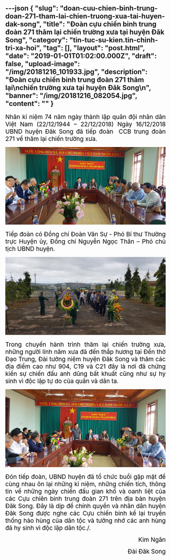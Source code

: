 ---json
{
    "slug": "doan-cuu-chien-binh-trung-doan-271-tham-lai-chien-truong-xua-tai-huyen-dak-song",
    "title": "Đoàn cựu chiến binh trung đoàn 271 thăm lại chiến trường xưa tại huyện Đăk Song",
    "category": "tin-tuc-su-kien.tin-chinh-tri-xa-hoi",
    "tag": [],
    "layout": "post.html",
    "date": "2019-01-01T01:02:00.000Z",
    "draft": false,
    "upload-image": "/img/20181216_101933.jpg",
    "description": "Đoàn cựu chiến binh trung đoàn 271 thăm lại\nchiến trường xưa tại huyện Đăk Song\n",
    "banner": "/img/20181216_082054.jpg",
    "__content__": ""
}
---
<p style="text-align:justify"><span style="font-size:14.0pt"><span style="color:black">Nh&acirc;n kỉ niệm 74 năm ng&agrave;y th&agrave;nh lập qu&acirc;n đội nh&acirc;n d&acirc;n Việt Nam (22/12/1944 &ndash; 22/12/2018) Ng&agrave;y&nbsp;16/12/2018 UBND huyện Đăk Song đ&atilde; tiếp đo&agrave;n&nbsp; CCB trung đo&agrave;n 271 về thăm lại chiến trường xưa. </span></span></p>

<p style="text-align:justify"><span style="font-size:14.0pt"><span style="color:black"><img alt="" src="/img/20181216_100408.jpg" /></span></span></p>

<p style="text-align:justify"><span style="font-size:14.0pt"><span style="color:black">Tiếp đo&agrave;n c&oacute; Đồng ch&iacute; Đo&agrave;n Văn Sự - Ph&oacute; B&iacute; thư Thường trực Huyện ủy, Đồng ch&iacute; Nguyễn Ngọc Th&acirc;n &ndash; Ph&oacute; chủ tịch UBND huyện.</span></span></p>

<p style="text-align:justify"><span style="font-size:14.0pt"><span style="color:black"><img alt="" src="/img/20181216_084927.jpg" /></span></span></p>

<p style="text-align:justify"><span style="font-size:14.0pt"><span style="color:black">Trong chuyến h&agrave;nh tr&igrave;nh thăm lại chiến trường xưa, những người l&iacute;nh năm xưa đ&atilde; đến thắp hương tại Đền thờ Đạo Trung, Đ&agrave;i tưởng niệm huyện Đăk Song v&agrave; thăm c&aacute;c địa điểm cao như 904, C19 v&agrave; C21 đ&acirc;y l&agrave; nơi đ&atilde; chứng kiến sự chiến đấu anh dũng bất khuất cũng như sự hy sinh v&igrave; độc lập tự do của qu&acirc;n v&agrave; d&acirc;n ta.</span></span></p>

<p style="text-align:justify"><span style="font-size:14.0pt"><span style="color:black"><img alt="" src="/img/20181216_101933.jpg" /></span></span></p>

<p style="text-align:justify"><span style="font-size:14.0pt"><span style="color:black">Đ&oacute;n tiếp đo&agrave;n, UBND huyện đ&atilde; tổ chức buổi gặp mặt để c&ugrave;ng nhau &ocirc;n lại những kỉ niệm, những chiến t&iacute;ch, th&ocirc;ng tin về những ng&agrave;y chiến đấu gian khổ v&agrave; oanh liệt của c&aacute;c Cựu chi&ecirc;n binh trung đo&agrave;n 271 tr&ecirc;n địa b&agrave;n huyện Đăk Song. Đ&acirc;y l&agrave; dịp để ch&iacute;nh quyền v&agrave; nh&acirc;n d&acirc;n huyện Đăk Song được nghe c&aacute;c Cựu chiến binh kể lại truyền thống h&agrave;o h&ugrave;ng của d&acirc;n tộc v&agrave; tưởng nhớ c&aacute;c anh h&ugrave;ng đ&atilde; hy sinh v&igrave; độc lập d&acirc;n tộc./. </span></span></p>

<p style="text-align:right"><span style="font-size:14.0pt"><span style="color:black">Kim Ng&acirc;n</span></span></p>

<p style="text-align:right"><span style="font-size:14.0pt"><span style="color:black">Đ&agrave;i Đăk Song</span></span></p>
